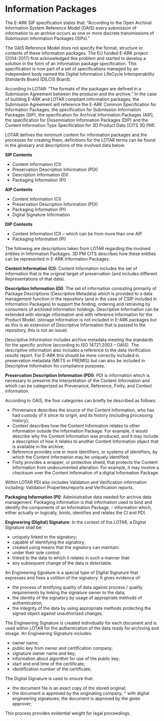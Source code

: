 # Information Packages
The E-ARK SIP specification states that: “According to the Open Archival Information System Reference Model (OAIS) every submission of information to an archive occurs as one or more discrete transmissions of Submission Information Packages (SIPs).”

The OAIS Reference Model does not specify the format, structure or contents of these information packages. The EU funded E-ARK project (2014-2017) first acknowledged this problem and started to develop a solution in the form of an information package specification. This specification is now part of a set of specifications managed by an independent body named the Digital Information LifeCycle Interoperability Standards Board (DILCIS Board).

According to LOTAR: “The formats of the packages are defined in a Submission Agreement between the producer and the archive.” In the case of building E-ARK and LOTAR compliant information packages, the Submission Agreement will reference the E-ARK Common Specification for Information Packages, the specification for Submission Information Packages (SIP), the specification for Archival Information Packages (AIP), the specification for Dissemniation Information Packages (DIP) and the Content Information Type Specification for 3D Product Data (CITS 3D PM). 

LOTAR defines the minimum content for information packages and the processes for creating them, definitions for the LOTAR terms can be found in the glossary and descriptions of the involved data below.

**SIP Contents**
*	Content Information (CI)
*	Preservation Description Information (PDI) 
*	Description Information (DI) 
*	Packaging Information (PI) 

**AIP Contents**
*	Content Information (CI)
*	Preservation Description Information (PDI)
*	Packaging Information (PI)
*	Digital Signature Information
  
**DIP Contents**
*	Content Information (CI) – which can be from more than one AIP
*	Packaging Information (PI)

The following are descriptions taken from LOTAR regarding the involved entities in Information Packages. 3D PM CITS describes how these entities can be represented in E-ARK Information Packages.

**Content Information (CI)**:
Content Information includes the set of information that is the original target of preservation (and includes different Representations of that data).

**Description Information (DI)**:
The set of information consisting primarily of Package Descriptions (Descriptive Metadata) which is provided to a data management function in the repository (and in the case of CSIP included in Information Packages) to support the finding, ordering and retrieving by consumers of archived information holdings. Descriptive Information can be extended with storage information and with reference information for the Product Model. (storage information is not included in E-ARK packages but as this is an extension of Descriptive Information that is passed to the repository, this is not an issue).

Descriptive Information includes archive metadata meeting the standards for the specific archive (according to ISO 14721:2003 – OAIS). The descriptive information also includes a reference to the data Verification results report. For E-ARK this should be more correctly included in preservation metadata (METS or PREMIS) but can also be included in Descriptive Information for compliance purposes.

**Preservation Description Information (PDI)**:
PDI is information which is necessary to preserve the interpretation of the Content Information and which can be categorized as Provenance, Reference, Fixity, and Context information.

According to OAIS, the four categories can briefly be described as follows:

*	Provenance describes the source of the Content Information, who has had custody of it since its origin, and its history (including processing history);
*	Context describes how the Content Information relates to other information outside the Information Package. For example, it would describe why the Content Information was produced, and it may include a description of how it relates to another Content Information object that is available in the archive;
*	Reference provides one or more identifiers, or systems of identifiers, by which the Content Information may be uniquely identified; 
*	Fixity provides a wrapper, or protective shield, that protects the Content Information from undocumented alteration. For example, it may involve a checksum over the Content Information of a digital Information Package.

Within LOTAR PDI also includes Validation and Verification information including: Validation Properties/reports and Verification reports. 

**Packaging Information (PI)**:
Administrative data needed for archive data management. Packaging information is that information used to bind and identify the components of an Information Package. - information which, either actually or logically, binds, identifies and relates the CI and PDI.

**Engineering (Digital) Signature**:
In the context of the LOTAR, a Digital Signature shall be:

*	uniquely linked to the signatory;
*	capable of identifying the signatory;
*	created using means that the signatory can maintain:
*	under their sole control.
*	linked to the data to which it relates in such a manner that:
*	any subsequent change of the data is detectable.

An Engineering Sgnature is a special type of Digital Signature that expresses and fixes a volition of the signatory. It gives evidence of: 

*	the process of testifying quality of data against process / quality requirements by linking the signature owner to the data; 
*	the identity of the signatory by usage of appropriate methods of authentication;
*	the integrity of the data by using appropriate methods protecting the signed object against unauthorized changes.

The Engineering Signature is created individually for each document and is used within LOTAR  for the authentication of the data ready for archiving and stoage. An Engineering Signature includes:

*	owner name; 
*	public key from owner and certification company;
*	signature owner name and key; 
*	information about algorithm for use of the public key; 
*	start and end time of the certificate; 
*	identification number of the certificate; 

The Digital Signature is used to ensure that: 

*	the document file is an exact copy of the stored original; 
*	the document is approved by the originating company;
^	with digital engineering signatures; the document is approved by the given approver;

This process provides evidential weight for legal proceedings.
